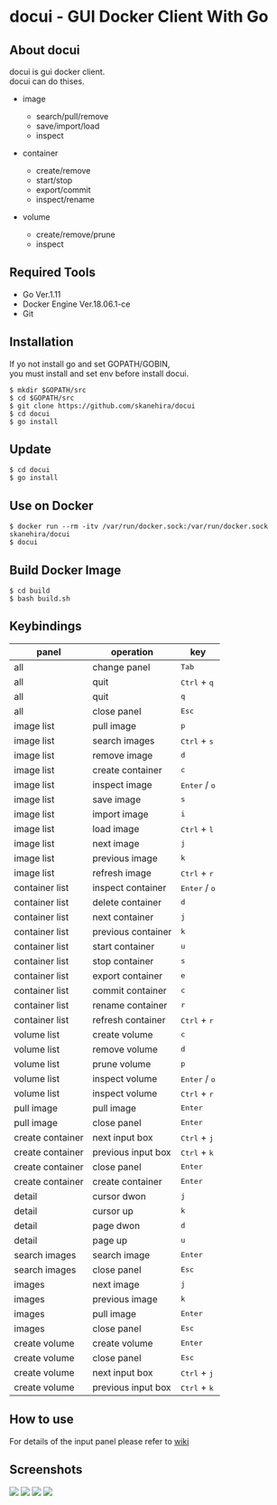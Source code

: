 # docui - GUI Docker Client With Go

## About docui
docui is gui docker client.  
docui can do thises.

- image
    - search/pull/remove
    - save/import/load
    - inspect

- container
    - create/remove
    - start/stop
    - export/commit
    - inspect/rename

- volume
    - create/remove/prune
    - inspect

## Required Tools
- Go Ver.1.11
- Docker Engine Ver.18.06.1-ce
- Git

## Installation
If yo not install go and set GOPATH/GOBIN,  
you must install and set env before install docui.

```
$ mkdir $GOPATH/src
$ cd $GOPATH/src
$ git clone https://github.com/skanehira/docui
$ cd docui
$ go install
```

## Update
```
$ cd docui
$ go install
```

## Use on Docker
```
$ docker run --rm -itv /var/run/docker.sock:/var/run/docker.sock skanehira/docui
$ docui
```

## Build Docker Image
```
$ cd build
$ bash build.sh
```

## Keybindings
|      panel       |     operation      |               key               |
| ---------------- | ------------------ | ------------------------------- |
| all              | change panel       | <kbd>Tab</kbd>                  |
| all              | quit               | <kbd>Ctrl</kbd> + <kbd>q</kbd>  |
| all              | quit               | <kbd>q</kbd>                    |
| all              | close panel        | <kbd>Esc</kbd>                  |
| image list       | pull image         | <kbd>p</kbd>                    |
| image list       | search images      | <kbd>Ctrl</kbd> + <kbd>s</kbd>  |
| image list       | remove image       | <kbd>d</kbd>                    |
| image list       | create container   | <kbd>c</kbd>                    |
| image list       | inspect image      | <kbd>Enter</kbd> / <kbd>o</kbd> |
| image list       | save image         | <kbd>s</kbd>                    |
| image list       | import image       | <kbd>i</kbd>                    |
| image list       | load image         | <kbd>Ctrl</kbd> + <kbd>l</kbd>  |
| image list       | next image         | <kbd>j</kbd>                    |
| image list       | previous image     | <kbd>k</kbd>                    |
| image list       | refresh image      | <kbd>Ctrl</kbd> + <kbd>r</kbd>  |
| container list   | inspect container  | <kbd>Enter</kbd> / <kbd>o</kbd> |
| container list   | delete container   | <kbd>d</kbd>                    |
| container list   | next container     | <kbd>j</kbd>                    |
| container list   | previous container | <kbd>k</kbd>                    |
| container list   | start container    | <kbd>u</kbd>                    |
| container list   | stop container     | <kbd>s</kbd>                    |
| container list   | export container   | <kbd>e</kbd>                    |
| container list   | commit container   | <kbd>c</kbd>                    |
| container list   | rename container   | <kbd>r</kbd>                    |
| container list   | refresh container  | <kbd>Ctrl</kbd> + <kbd>r</kbd>  |
| volume list      | create volume      | <kbd>c</kbd>                    |
| volume list      | remove volume      | <kbd>d</kbd>                    |
| volume list      | prune volume       | <kbd>p</kbd>                    |
| volume list      | inspect volume     | <kbd>Enter</kbd> / <kbd>o</kbd> |
| volume list      | inspect volume     | <kbd>Ctrl</kbd> + <kbd>r</kbd>  |
| pull image       | pull image         | <kbd>Enter</kbd>                |
| pull image       | close panel        | <kbd>Enter</kbd>                |
| create container | next input box     | <kbd>Ctrl</kbd> + <kbd>j</kbd>  |
| create container | previous input box | <kbd>Ctrl</kbd> + <kbd>k</kbd>  |
| create container | close panel        | <kbd>Enter</kbd>                |
| create container | create container   | <kbd>Enter</kbd>                |
| detail           | cursor dwon        | <kbd>j</kbd>                    |
| detail           | cursor up          | <kbd>k</kbd>                    |
| detail           | page dwon          | <kbd>d</kbd>                    |
| detail           | page up            | <kbd>u</kbd>                    |
| search images    | search image       | <kbd>Enter</kbd>                |
| search images    | close panel        | <kbd>Esc</kbd>                  |
| images           | next image         | <kbd>j</kbd>                    |
| images           | previous image     | <kbd>k</kbd>                    |
| images           | pull image         | <kbd>Enter</kbd>                |
| images           | close panel        | <kbd>Esc</kbd>                  |
| create volume    | create volume      | <kbd>Enter</kbd>                |
| create volume    | close panel        | <kbd>Esc</kbd>                  |
| create volume    | next input box     | <kbd>Ctrl</kbd> + <kbd>j</kbd>  |
| create volume    | previous input box | <kbd>Ctrl</kbd> + <kbd>k</kbd>  |

## How to use
For details of the input panel please refer to [wiki](https://github.com/skanehira/docui/blob/master/wiki.md)

## Screenshots

![](https://github.com/skanehira/docui/blob/images/images/s1.png)
![](https://github.com/skanehira/docui/blob/images/images/s2.png)
![](https://github.com/skanehira/docui/blob/images/images/s3.png)
![](https://github.com/skanehira/docui/blob/images/images/s4.png)
